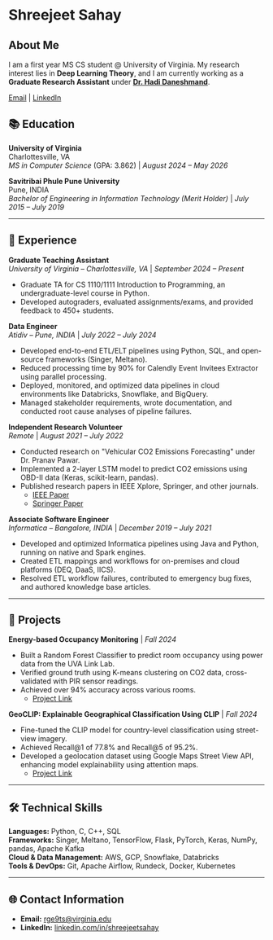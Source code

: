 # Shreejeet Sahay
## About Me
I am a first year MS CS student @ University of Virginia. My research interest lies in **Deep Learning Theory**, and I am currently working as a **Graduate Research Assistant** under [**Dr. Hadi Daneshmand**](https://hadidaneshmand.github.io/dhadi.html).  


[Email](mailto:rge9ts@virginia.edu) | [LinkedIn](https://www.linkedin.com/in/shreejeet-sahay/)

## 📚 Education

**University of Virginia**  
Charlottesville, VA  
*MS in Computer Science* (GPA: 3.862) | *August 2024 – May 2026*

**Savitribai Phule Pune University**  
Pune, INDIA  
*Bachelor of Engineering in Information Technology (Merit Holder)* | *July 2015 – July 2019*

---

## 💼 Experience

**Graduate Teaching Assistant**  
*University of Virginia – Charlottesville, VA* | *September 2024 – Present*  
- Graduate TA for CS 1110/1111 Introduction to Programming, an undergraduate-level course in Python.  
- Developed autograders, evaluated assignments/exams, and provided feedback to 450+ students.

**Data Engineer**  
*Atidiv – Pune, INDIA* | *July 2022 – July 2024*  
- Developed end-to-end ETL/ELT pipelines using Python, SQL, and open-source frameworks (Singer, Meltano).  
- Reduced processing time by 90% for Calendly Event Invitees Extractor using parallel processing.  
- Deployed, monitored, and optimized data pipelines in cloud environments like Databricks, Snowflake, and BigQuery.  
- Managed stakeholder requirements, wrote documentation, and conducted root cause analyses of pipeline failures.

**Independent Research Volunteer**  
*Remote* | *August 2021 – July 2022*  
- Conducted research on "Vehicular CO2 Emissions Forecasting" under Dr. Pranav Pawar.  
- Implemented a 2-layer LSTM model to predict CO2 emissions using OBD-II data (Keras, scikit-learn, pandas).  
- Published research papers in IEEE Xplore, Springer, and other journals.  
  - [IEEE Paper](https://ieeexplore.ieee.org/abstract/document/10099940)  
  - [Springer Paper](https://link.springer.com/chapter/10.1007/978-3-031-67762-5_16)

**Associate Software Engineer**  
*Informatica – Bangalore, INDIA* | *December 2019 – July 2021*  
- Developed and optimized Informatica pipelines using Java and Python, running on native and Spark engines.  
- Created ETL mappings and workflows for on-premises and cloud platforms (DEQ, DaaS, IICS).  
- Resolved ETL workflow failures, contributed to emergency bug fixes, and authored knowledge base articles.

---

## 🚀 Projects

**Energy-based Occupancy Monitoring** | *Fall 2024*  
- Built a Random Forest Classifier to predict room occupancy using power data from the UVA Link Lab.  
- Verified ground truth using K-means clustering on CO2 data, cross-validated with PIR sensor readings.  
- Achieved over 94% accuracy across various rooms.  
  - [Project Link](https://github.com/shreejeetsahay/SAHB)

**GeoCLIP: Explainable Geographical Classification Using CLIP** | *Fall 2024*  
- Fine-tuned the CLIP model for country-level classification using street-view imagery.  
- Achieved Recall@1 of 77.8% and Recall@5 of 95.2%.  
- Developed a geolocation dataset using Google Maps Street View API, enhancing model explainability using attention maps.  
  - [Project Link](https://github.com/slh3mm/GeoCLIP)

---

## 🛠️ Technical Skills

**Languages:** Python, C, C++, SQL  
**Frameworks:** Singer, Meltano, TensorFlow, Flask, PyTorch, Keras, NumPy, pandas, Apache Kafka  
**Cloud & Data Management:** AWS, GCP, Snowflake, Databricks  
**Tools & DevOps:** Git, Apache Airflow, Rundeck, Docker, Kubernetes  

---

## 🌐 Contact Information
- **Email:** [rge9ts@virginia.edu](mailto:rge9ts@virginia.edu)  
- **LinkedIn:** [linkedin.com/in/shreejeetsahay](https://www.linkedin.com/in/shreejeet-sahay/)
